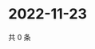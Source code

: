 # 2022-11-23

共 0 条

<!-- BEGIN WEIBO -->
<!-- 最后更新时间 Wed Nov 23 2022 16:18:59 GMT+0800 (China Standard Time) -->

<!-- END WEIBO -->
